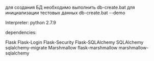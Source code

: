для создания БД необходимо выполнить db-create.bat
для инициализации тестовых данных db-create.bat --demo

Interpreter: python 2.7.9

dependencies:

Flask
Flask-Login
Flask-Security
Flask-SQLAlchemy
SQLAlchemy
sqlalchemy-migrate
Marshmallow
flask-marshmallow
marshmallow-sqlalchemy

